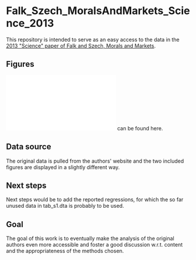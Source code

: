 Falk_Szech_MoralsAndMarkets_Science_2013
========================================

This repository is intended to serve as an easy access to the data in the [2013 "Science" paper of Falk and Szech, Morals and Markets](http://www.sciencemag.org/content/340/6133/707.full.pdf).

Figures
-------------

![Figures](./Figures.md) can be found here.


Data source
-------------
The original data is pulled from the authors' website and the two included figures are displayed in a slightly different way.

Next steps
----------
Next steps would be to add the reported regressions, for which the so far unused data in tab_s1.dta is probably to be used.

Goal
----------
The goal of this work is to eventually make the analysis of the original authors even more accessible and foster a good discussion w.r.t. content and the appropriateness of the methods chosen.
